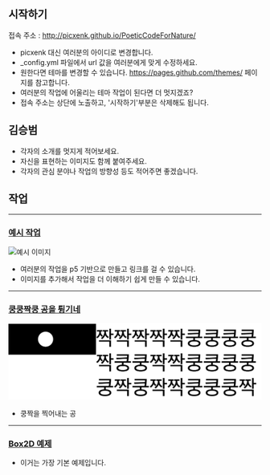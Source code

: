 ## 시작하기

접속 주소 : <http://picxenk.github.io/PoeticCodeForNature/>
 * picxenk 대신 여러분의 아이디로 변경합니다.
 * \_config.yml 파일에서 url 값을 여러분에게 맞게 수정하세요.
 * 원한다면 테마를 변경할 수 있습니다. <https://pages.github.com/themes/> 페이지를 참고합니다.
 * 여러분의 작업에 어울리는 테마 작업이 된다면 더 멋지겠죠?
 * 접속 주소는 상단에 노출하고, '시작하기'부분은 삭제해도 됩니다.

## 김승범
 * 각자의 소개를 멋지게 적어보세요.
 * 자신을 표현하는 이미지도 함께 붙여주세요.
 * 각자의 관심 분야나 작업의 방향성 등도 적어주면 좋겠습니다.

## 작업
----
### [예시 작업](./example/)
![예시 이미지](./example_img.png)
 * 여러분의 작업을 p5 기반으로 만들고 링크를 걸 수 있습니다.
 * 이미지를 추가해서 작업을 더 이해하기 쉽게 만들 수 있습니다.

----
### [쿵쿵짝쿵 공을 튕기네](./ex01/)
 ![쿵쿵짝쿵](./kungzzak.png)
  * 쿵짝을 찍어내는 공

---
### [Box2D 예제](./boxes/)
 * 이거는 가장 기본 예제입니다.
